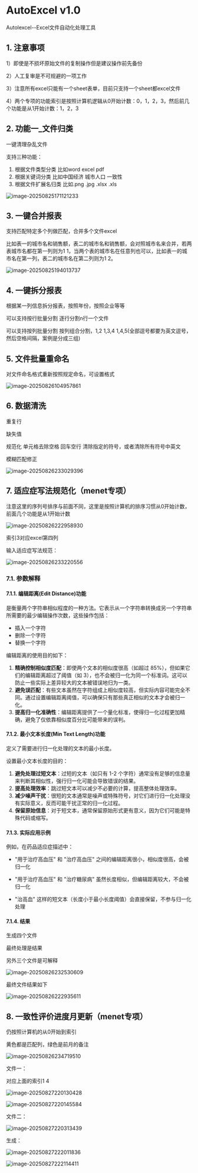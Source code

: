 # AutoExcel v1.0



Autolexcel--Excel文件自动化处理工具

## 1. 注意事项

1）即使是不损坏原始文件的复制操作但是建议操作前先备份

2）人工复审是不可规避的一项工作

3）注意所有excel只能有一个sheet表单，目前只支持一个sheet都excel文件

4）两个专项的功能索引是按照计算机逻辑从0开始计数：0，1，2，3，然后前几个功能是从1开始计数：1，2，3



## 2. 功能一_文件归类



一键清理杂乱文件

支持三种功能：

1. 根据文件类型分类 比如word excel pdf
2. 根据关键词分类 比如中国经济 城市人口 一致性
3. 根据文件扩展名归类 比如.png .jpg .xlsx .xls

![image-20250825171121233](./pic/image-20250825171121233.png)



## 3. 一键合并报表



支持匹配特定多个列做匹配，合并多个文件excel

比如表一的城市名和销售额，表二的城市名和销售额，会对照城市名来合并，若两表城市名都在第一列则为1 1，当两个表的城市名在任意列也可以，比如表一的城市名在第一列，表二的城市名在第二列则为1 2。

![image-20250825194013737](./pic/image-20250825194013737.png)



## 4. 一键拆分报表



根据某一列信息拆分报表，按照年份，按照企业等等

可以支持按行批量分割 逐行分割n行一个文件

可以支持按列批量分割 按列组合分割，1,2 1,3,4 1,4,5(全部逗号都要为英文逗号，然后空格间隔，案例是分成三组)



## 5. 文件批量重命名



对文件命名格式重新按照规定命名，可设置格式

![image-20250826104957861](./pic/image-20250826104957861.png)



## 6. 数据清洗



重复行 

缺失值 

规范化 单元格去除空格 回车空行 清除指定的符号，或者清除所有符号中英文 

模糊匹配修正

![image-20250826233029396](./pic/image-20250826233029396.png)



## 7. 适应症写法规范化（menet专项）



注意这里的序列号排序与前面不同，这里是按照计算机的排序习惯从0开始计数，前面几个功能是从1开始计数

![image-20250826222958930](./pic/image-20250826222958930.png)

索引3对应excel第四列

输入适应症写法规范：

![image-20250826233220556](./pic/image-20250826233220556.png)



### 7.1. 参数解释



#### 7.1.1. 编辑距离(Edit Distance)功能



是衡量两个字符串相似程度的一种方法。它表示从一个字符串转换成另一个字符串所需要的最少编辑操作次数，这些操作包括：

- 插入一个字符
- 删除一个字符
- 替换一个字符

编辑距离的使用目的如下：

1. **精确控制相似度匹配**：即使两个文本的相似度很高（如超过 85%），但如果它们的编辑距离超过了阈值（如 3），也不会被归一化为同一个标准词。这可以防止一些实际上差异较大的文本被错误地归为一类。
2. **避免误匹配**：有些文本虽然在字符组成上相似度较高，但实际内容可能完全不同。通过设置编辑距离阈值，可以确保只有那些真正相似的文本才会被归一化。
3. **提高归一化准确性**：编辑距离提供了一个量化标准，使得归一化过程更加精确，避免了仅依靠相似度百分比可能带来的误判。



#### 7.1.2. 最小文本长度(Min Text Length)功能



定义了需要进行归一化处理的文本的最小长度。

设置最小文本长度的目的：

1. **避免处理过短文本**：过短的文本（如只有 1-2 个字符）通常没有足够的信息量来判断其相似性，强行归一化可能会导致错误的结果。
2. **提高处理效率**：跳过短文本可以减少不必要的计算，提高整体处理效率。
3. **减少噪声干扰**：很短的文本通常是噪声或特殊符号，对它们进行归一化处理没有实际意义，反而可能干扰正常的归一化过程。
4. **保留原始信息**：对于短文本，通常保留原始形式更有意义，因为它们可能是特殊代码或缩写。



#### 7.1.3. 实际应用示例



例如，在药品适应症描述中：

- "用于治疗高血压" 和 "治疗高血压" 之间的编辑距离很小，相似度很高，会被归一化

- "用于治疗高血压" 和 "治疗糖尿病" 虽然长度相似，但编辑距离较大，不会被归一化

- "治高血" 这样的短文本（长度小于最小长度阈值）会直接保留，不参与归一化处理

  

#### 7.1.4. 结果



生成四个文件

最终处理是结果

另外三个文件是可解释

![image-20250826232530609](./pic/image-20250826232530609.png)

最终文件结果如下

![image-20250826222935611](./pic/image-20250826222935611.png)





## 8. 一致性评价进度月更新（menet专项）



仍按照计算机的从0开始到索引

黄色都是匹配列，绿色是前月的备注

![image-20250826234719510](./pic/image-20250826234719510.png)

文件一：

对应上面的索引1 4

![image-20250827220130428](./pic/image-20250827220130428.png)

![image-20250827220145584](./pic/image-20250827220145584.png)



文件二：

![image-20250827220313439](./pic/image-20250827220313439.png)

生成：

![image-20250827222011836](./pic/image-20250827222011836.png)

![image-20250827222114411](./pic/image-20250827222114411.png)

